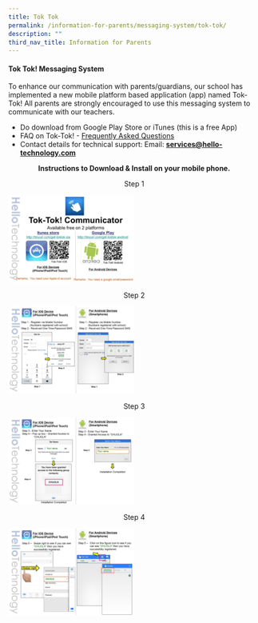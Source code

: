```yaml
---
title: Tok Tok
permalink: /information-for-parents/messaging-system/tok-tok/
description: ""
third_nav_title: Information for Parents
---
```

<h4><strong>Tok Tok! Messaging System</strong></h4>

To enhance our communication with parents/guardians, our school has implemented a new mobile platform based application (app) named Tok-Tok! All parents are strongly encouraged to use this messaging system to communicate with our teachers. 
<ul>
<li>Do download from Google Play Store or iTunes (this is a free App)</li>
<li> FAQ on Tok-Tok! -&nbsp;<a href="https://www.tok-tok.me/faq.FAQ.html?pageId=FAQ" target="_blank" rel="noopener">Frequently Asked Questions</a></li>
<li>Contact details for technical support: Email:&nbsp;<a href="mailto:services@hello-technology.com" target=""><strong>services@hello-technology.com</strong></a></li></ul>
<p style="text-align: center;"><strong>Instructions to Download &amp; Install on your mobile phone.</strong></p>
<p style="text-align: center;">Step 1</p>
<img style="width: 50%;" src="/images/tt1.jpg">
<p style="text-align: center;">Step 2</p>
<img style="width: 50%;" src="/images/tt2.jpg">
<p style="text-align: center;">Step 3</p>
<img style="width: 50%;" src="/images/tt3.jpg">
<p style="text-align: center;">Step 4</p>
<img style="width: 50%;" src="/images/tt4.jpg">